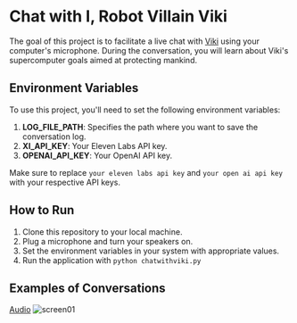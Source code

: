 # Chat with I, Robot Villain Viki

The goal of this project is to facilitate a live chat with [Viki](https://villains.fandom.com/wiki/VIKI) using your computer's microphone. During the conversation, you will learn about Viki's supercomputer goals aimed at protecting mankind.

## Environment Variables

To use this project, you'll need to set the following environment variables:

1. **LOG_FILE_PATH**: Specifies the path where you want to save the conversation log.
2. **XI_API_KEY**: Your Eleven Labs API key.
3. **OPENAI_API_KEY**: Your OpenAI API key.

Make sure to replace `your eleven labs api key` and `your open ai api key` with your respective API keys.

## How to Run

1. Clone this repository to your local machine.
2. Plug a microphone and turn your speakers on.
3. Set the environment variables in your system with appropriate values.
4. Run the application with `python chatwithviki.py`

## Examples of Conversations

[Audio](https://github.com/vtennero/chatwithviki/assets/30366903/f3ac8105-7114-4298-8672-5deee0e04136)
![screen01](https://github.com/vtennero/chatwithviki/assets/30366903/ea070bf1-f0cb-439c-8b5c-b6b091da33f1)




